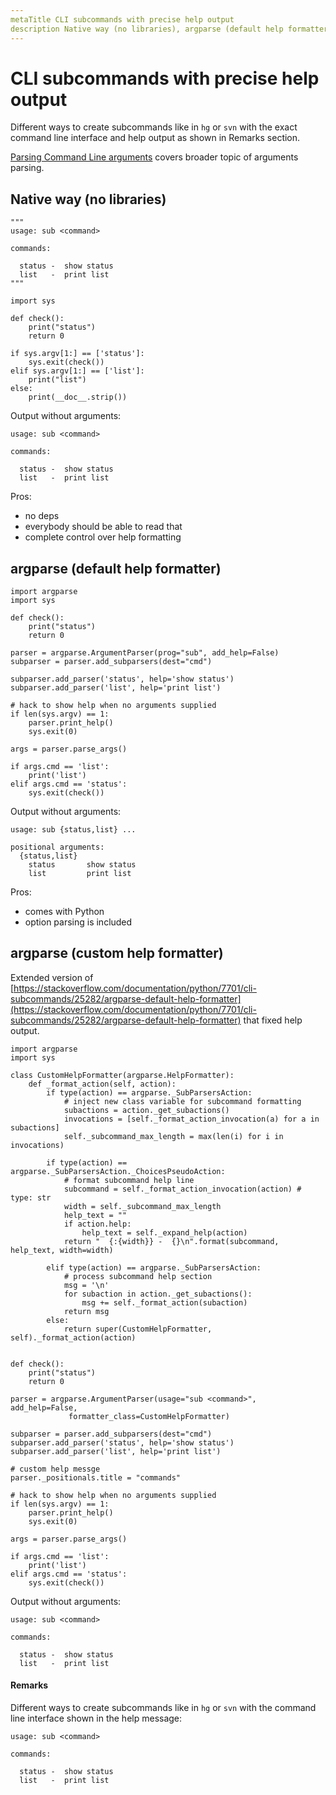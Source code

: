 ```yaml
---
metaTitle CLI subcommands with precise help output
description Native way (no libraries), argparse (default help formatter), argparse (custom help formatter)
---
```


# CLI subcommands with precise help output


Different ways to create subcommands like in `hg` or `svn` with the exact command line interface and help output as shown in Remarks section.

[Parsing Command Line arguments](http://stackoverflow.com/documentation/python/1382/parsing-command-line-arguments) covers broader topic of arguments parsing.



## Native way (no libraries)


```
"""
usage: sub <command>

commands:

  status -  show status
  list   -  print list
"""

import sys

def check():
    print("status")
    return 0

if sys.argv[1:] == ['status']:
    sys.exit(check())
elif sys.argv[1:] == ['list']:
    print("list")
else:
    print(__doc__.strip())

```

Output without arguments:

```
usage: sub <command>

commands:

  status -  show status
  list   -  print list

```

Pros:

- no deps
- everybody should be able to read that
- complete control over help formatting



## argparse (default help formatter)


```
import argparse
import sys

def check():
    print("status")
    return 0

parser = argparse.ArgumentParser(prog="sub", add_help=False)
subparser = parser.add_subparsers(dest="cmd")

subparser.add_parser('status', help='show status')
subparser.add_parser('list', help='print list')

# hack to show help when no arguments supplied
if len(sys.argv) == 1:
    parser.print_help()
    sys.exit(0)

args = parser.parse_args()

if args.cmd == 'list':
    print('list')
elif args.cmd == 'status':
    sys.exit(check())

```

Output without arguments:

```
usage: sub {status,list} ...

positional arguments:
  {status,list}
    status       show status
    list         print list

```

Pros:

- comes with Python
- option parsing is included



## argparse (custom help formatter)


Extended version of [https://stackoverflow.com/documentation/python/7701/cli-subcommands/25282/argparse-default-help-formatter](https://stackoverflow.com/documentation/python/7701/cli-subcommands/25282/argparse-default-help-formatter) that fixed help output.

```
import argparse
import sys

class CustomHelpFormatter(argparse.HelpFormatter):
    def _format_action(self, action):
        if type(action) == argparse._SubParsersAction:
            # inject new class variable for subcommand formatting
            subactions = action._get_subactions()
            invocations = [self._format_action_invocation(a) for a in subactions]
            self._subcommand_max_length = max(len(i) for i in invocations)

        if type(action) == argparse._SubParsersAction._ChoicesPseudoAction:
            # format subcommand help line
            subcommand = self._format_action_invocation(action) # type: str
            width = self._subcommand_max_length
            help_text = ""
            if action.help:
                help_text = self._expand_help(action)
            return "  {:{width}} -  {}\n".format(subcommand, help_text, width=width)

        elif type(action) == argparse._SubParsersAction:
            # process subcommand help section
            msg = '\n'
            for subaction in action._get_subactions():
                msg += self._format_action(subaction)
            return msg
        else:
            return super(CustomHelpFormatter, self)._format_action(action)


def check():
    print("status")
    return 0

parser = argparse.ArgumentParser(usage="sub <command>", add_help=False,
             formatter_class=CustomHelpFormatter)

subparser = parser.add_subparsers(dest="cmd")
subparser.add_parser('status', help='show status')
subparser.add_parser('list', help='print list')

# custom help messge
parser._positionals.title = "commands"

# hack to show help when no arguments supplied
if len(sys.argv) == 1:
    parser.print_help()
    sys.exit(0)

args = parser.parse_args()

if args.cmd == 'list':
    print('list')
elif args.cmd == 'status':
    sys.exit(check())

```

Output without arguments:

```
usage: sub <command>

commands:

  status -  show status
  list   -  print list

```



#### Remarks


Different ways to create subcommands like in `hg` or `svn`  with the command line interface shown in the help message:

```
usage: sub <command>

commands:

  status -  show status
  list   -  print list

```

